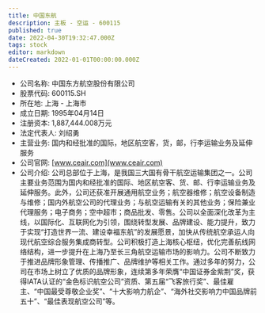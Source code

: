 ```yaml
---
title: 中国东航
description: 主板 - 空运 - 600115
published: true
date: 2022-04-30T19:32:47.000Z
tags: stock
editor: markdown
dateCreated: 2022-01-01T00:00:00.000Z
---
```


- 公司名称: 中国东方航空股份有限公司
- 股票代码: 600115.SH
- 所在地: 上海 - 上海市
- 成立日期: 1995年04月14日
- 注册资本: 1,887,444.008万元
- 法定代表人: 刘绍勇
- 主营业务: 国内和经批准的国际，地区航空客，货，邮，行李运输业务及延伸服务
- 公司官网: [www.ceair.com](www.ceair.com)
- 公司介绍: 公司总部位于上海，是我国三大国有骨干航空运输集团之一。公司主要业务范围为国内和经批准的国际、地区航空客、货、邮、行李运输业务及延伸服务。此外，公司还获准开展通用航空业务；航空器维修；航空设备制造与维修；国内外航空公司的代理业务；与航空运输有关的其他业务；保险兼业代理服务；电子商务；空中超市；商品批发、零售。公司以全面深化改革为主线，以国际化、互联网化为引领，围绕转型发展、品牌建设、能力提升，致力于实现“打造世界一流、建设幸福东航”的发展愿景，加快从传统航空承运人向现代航空综合服务集成商转型。公司积极打造上海核心枢纽，优化完善航线网络结构，进一步提升在上海乃至长三角航空运输市场的影响力。公司不断致力于推进品牌形象管理、传播推广、品牌维护等相关工作。通过多年的努力，公司在市场上树立了优质的品牌形象，连续第多年荣膺“中国证券金紫荆”奖，获得IATA认证的“金色标识航空公司”资质、第五届“飞客旅行奖”、最佳雇主、“中国最受尊敬企业奖”、“十大影响力航企”、“海外社交影响力中国品牌前五十”、“最佳表现航空公司”等。


